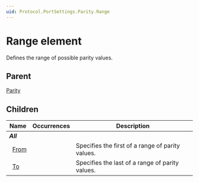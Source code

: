 ```yaml
---
uid: Protocol.PortSettings.Parity.Range
---
```


# Range element

Defines the range of possible parity values.

## Parent

[Parity](xref:Protocol.PortSettings.Parity)

## Children

|Name|Occurrences|Description|
|--- |--- |--- |
|***All***|||
|&nbsp;&nbsp;[From](xref:Protocol.PortSettings.Parity.Range.From)||Specifies the first of a range of parity values.|
|&nbsp;&nbsp;[To](xref:Protocol.PortSettings.Parity.Range.To)||Specifies the last of a range of parity values.|
